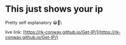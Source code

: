 # This just shows your ip
Pretty self explanatory 😀🤗\

live link: [https://rk-conway.github.io/Get-IP/](https://rk-conway.github.io/Get-IP/)
